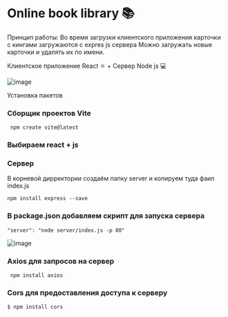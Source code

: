 # Online book library 📚

Принцип работы:
Во время загрузки клиентского приложения карточки с кингами загружаются c expres js сервера
Можно загружать новые карточки и удалять их по имени.

Клиентское приложение React &#9883; + Сервер Node js &#128187;

![image](https://github.com/ScherbakovM/ReactBookLib/assets/109952823/fbb3ceb1-e7a1-463a-ada9-4ada83901b6c)

Установка пакетов 
### Сборщик проектов Vite

```
 npm create vite@latest
```

### Выбираем react + js

### Сервер

В корневой дирректории создаём папку server и копируем туда фаил index.js 

```
npm install express --save
```

### В package.json добавляем скрипт для запуска сервера

```
"server": "node server/index.js -p 80"
```

![image](https://github.com/ScherbakovM/ReactBookLib/assets/109952823/a9809c38-1325-4bd3-a50b-7c0f19fedc6f)


### Axios для запросов на сервер

```
 npm install axios 
```

### Cors для предоставления доступа к серверу

```
$ npm install cors
```
